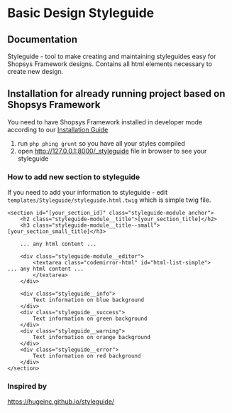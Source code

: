 # Basic Design Styleguide

## Documentation
Styleguide - tool to make creating and maintaining styleguides easy for Shopsys Framework designs.
Contains all html elements necessary to create new design.

## Installation for already running project based on Shopsys Framework
You need to have Shopsys Framework installed in developer mode according to our [Installation Guide](../installation/installation-guide.md)

1) run `php phing grunt` so you have all your styles compiled
2) open http://127.0.0.1:8000/_styleguide file in browser to see your styleguide

### How to add new section to styleguide
If you need to add your information to styleguide - edit `templates/Styleguide/styleguide.html.twig` which is simple twig file.

```twig
<section id="[your_section_id]" class="styleguide-module anchor">
    <h2 class="styleguide-module__title">[your_section_title]</h2>
    <h3 class="styleguide-module__title--small">[your_section_small_title]</h3>

    ... any html content ...

    <div class="styleguide-module__editor">
        <textarea class="codemirror-html" id="html-list-simple">
... any html content ...
        </textarea>
    </div>

    <div class="styleguide__info">
        Text information on blue background
    </div>
    <div class="styleguide__success">
        Text information on green background
    </div>
    <div class="styleguide__warning">
        Text information on orange background
    </div>
    <div class="styleguide__error">
        Text information on red background
    </div>
</section>
```

### Inspired by
<a href="https://hugeinc.github.io/styleguide/">https://hugeinc.github.io/styleguide/</a>
